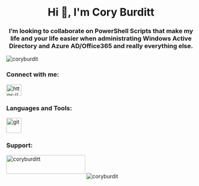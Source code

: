 <h1 align="center">Hi 👋, I'm Cory Burditt</h1>
<h3 align="center">I’m looking to collaborate on PowerShell Scripts that make my life and your life easier when administrating Windows Active Directory and Azure AD/Office365 and really everything else.</h3>

<p align="left"> <img src="https://komarev.com/ghpvc/?username=coryburdit&label=Profile%20views&color=0e75b6&style=plastic" alt="coryburdit" /> </p>

<h3 align="left">Connect with me:</h3>
<p align="left">
<a href="https://linkedin.com/in/https://www.linkedin.com/in/cory-burditt-92541611/" target="blank"><img align="center" src="https://raw.githubusercontent.com/rahuldkjain/github-profile-readme-generator/master/src/images/icons/Social/linked-in-alt.svg" alt="https://www.linkedin.com/in/cory-burditt-92541611/" height="30" width="40" /></a>
</p>

<h3 align="left">Languages and Tools:</h3>
<p align="left"> <a href="https://git-scm.com/" target="_blank" rel="noreferrer"> <img src="https://www.vectorlogo.zone/logos/git-scm/git-scm-icon.svg" alt="git" width="40" height="40"/> </a> </p>

<h3 align="left">Support:</h3>
<p><a href="https://ko-fi.com/coryburditt"> <img align="left" src="https://cdn.ko-fi.com/cdn/kofi3.png?v=3" height="50" width="210" alt="coryburditt" /></a></p><br><br>

<p><img align="center" src="https://github-readme-stats.vercel.app/api/top-langs?username=coryburdit&show_icons=true&locale=en&layout=compact" alt="coryburdit" /></p>

